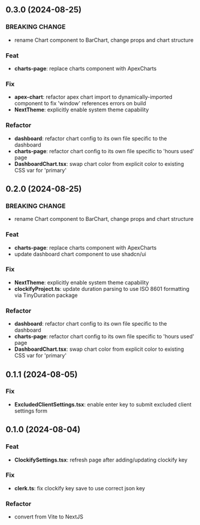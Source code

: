 ## 0.3.0 (2024-08-25)

### BREAKING CHANGE

- rename Chart component to BarChart, change props and chart structure

### Feat

- **charts-page**: replace charts component with ApexCharts

### Fix

- **apex-chart**: refactor apex chart import to dynamically-imported component to fix 'window' references errors on build
- **NextTheme**: explicitly enable system theme capability

### Refactor

- **dashboard**: refactor chart config to its own file specific to the dashboard
- **charts-page**: refactor chart config to its own file specific to 'hours used' page
- **DashboardChart.tsx**: swap chart color from explicit color to existing CSS var for 'primary'

## 0.2.0 (2024-08-25)

### BREAKING CHANGE

- rename Chart component to BarChart, change props and chart structure

### Feat

- **charts-page**: replace charts component with ApexCharts
- update dashboard chart component to use shadcn/ui

### Fix

- **NextTheme**: explicitly enable system theme capability
- **clockifyProject.ts**: update duration parsing to use ISO 8601 formatting via TinyDuration package

### Refactor

- **dashboard**: refactor chart config to its own file specific to the dashboard
- **charts-page**: refactor chart config to its own file specific to 'hours used' page
- **DashboardChart.tsx**: swap chart color from explicit color to existing CSS var for 'primary'

## 0.1.1 (2024-08-05)

### Fix

- **ExcludedClientSettings.tsx**: enable enter key to submit excluded client settings form

## 0.1.0 (2024-08-04)

### Feat

- **ClockifySettings.tsx**: refresh page after adding/updating clockify key

### Fix

- **clerk.ts**: fix clockify key save to use correct json key

### Refactor

- convert from Vite to NextJS
